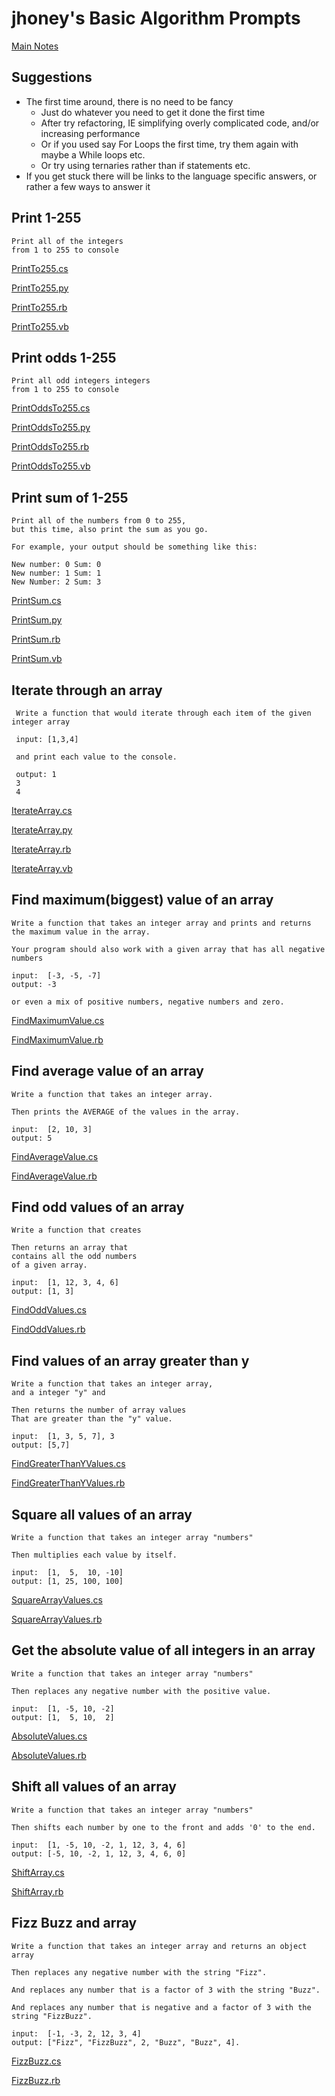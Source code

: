 # jhoney's Basic Algorithm Prompts #
[Main Notes](./README.md#quick-links)

## Suggestions ##
- The first time around, there is no need to be fancy
    - Just do whatever you need to get it done the first time
    - After try refactoring, IE simplifying overly complicated code, and/or increasing performance
    - Or if you used say For Loops the first time, try them again with maybe a While loops etc.
    - Or try using ternaries rather than if statements etc.
- If you get stuck there will be links to the language specific answers, or rather a few ways to answer it

## Print 1-255 ##

    Print all of the integers 
    from 1 to 255 to console

[PrintTo255.cs](./CSharp/BasicAlgorithms/PrintTo255.cs)

[PrintTo255.py](./Python/BasicAlgorithms/PrintTo255.py)

[PrintTo255.rb](./Ruby/BasicAlgorithms/PrintTo255.rb)

[PrintTo255.vb](./VisualBasic/BasicAlgorithms/PrintTo255.vb)

## Print odds 1-255 ##

    Print all odd integers integers 
    from 1 to 255 to console

[PrintOddsTo255.cs](./CSharp/BasicAlgorithms/PrintOddsTo255.cs)

[PrintOddsTo255.py](./Python/BasicAlgorithms/PrintOddsTo255.py)

[PrintOddsTo255.rb](./Ruby/BasicAlgorithms/PrintOddsTo255.rb)

[PrintOddsTo255.vb](./VisualBasic/BasicAlgorithms/PrintOddsTo255.vb)

## Print sum of 1-255 ##

    Print all of the numbers from 0 to 255, 
    but this time, also print the sum as you go. 

    For example, your output should be something like this:           
     
    New number: 0 Sum: 0
    New number: 1 Sum: 1
    New Number: 2 Sum: 3

[PrintSum.cs](./CSharp/BasicAlgorithms/PrintSum.cs)

[PrintSum.py](./Python/BasicAlgorithms/PrintSum.py)

[PrintSum.rb](./Ruby/BasicAlgorithms/PrintSum.rb)

[PrintSum.vb](./VisualBasic/BasicAlgorithms/PrintSum.vb)

## Iterate through an array ##

     Write a function that would iterate through each item of the given integer array 

     input: [1,3,4]
     
     and print each value to the console. 

     output: 1
     3
     4

[IterateArray.cs](./CSharp/BasicAlgorithms/IterateArray.cs)

[IterateArray.py](./Python/BasicAlgorithms/IterateArray.py)

[IterateArray.rb](./Ruby/BasicAlgorithms/IterateArray.rb)

[IterateArray.vb](./VisualBasic/BasicAlgorithms/IterateArray.vb)

## Find maximum(biggest) value of an array ##

    Write a function that takes an integer array and prints and returns the maximum value in the array. 

    Your program should also work with a given array that has all negative numbers 
    
    input:  [-3, -5, -7] 
    output: -3

    or even a mix of positive numbers, negative numbers and zero.

[FindMaximumValue.cs](./CSharp/BasicAlgorithms/FindMaximumValue.cs)

[FindMaximumValue.rb](./Ruby/BasicAlgorithms/FindMaximumValue.rb)

## Find average value of an array ##

    Write a function that takes an integer array.

    Then prints the AVERAGE of the values in the array.

    input:  [2, 10, 3]
    output: 5

[FindAverageValue.cs](./CSharp/BasicAlgorithms/FindAverageValue.cs)

[FindAverageValue.rb](./Ruby/BasicAlgorithms/FindAverageValue.rb)

## Find odd values of an array ##

    Write a function that creates 
    
    Then returns an array that 
    contains all the odd numbers 
    of a given array. 

    input:  [1, 12, 3, 4, 6]
    output: [1, 3]

[FindOddValues.cs](./CSharp/BasicAlgorithms/FindOddValues.cs)

[FindOddValues.rb](./Ruby/BasicAlgorithms/FindOddValues.rb)

## Find values of an array greater than y ##

    Write a function that takes an integer array, 
    and a integer "y" and 

    Then returns the number of array values 
    That are greater than the "y" value. 
    
    input:  [1, 3, 5, 7], 3
    output: [5,7]

[FindGreaterThanYValues.cs](./CSharp/BasicAlgorithms/FindGreaterThanYValues.cs)

[FindGreaterThanYValues.rb](./Ruby/BasicAlgorithms/FindGreaterThanYValues.rb)

## Square all values of an array ##

    Write a function that takes an integer array "numbers"

    Then multiplies each value by itself.

    input:  [1,  5,  10, -10] 
    output: [1, 25, 100, 100]

[SquareArrayValues.cs](./CSharp/BasicAlgorithms/SquareArrayValues.cs)

[SquareArrayValues.rb](./Ruby/BasicAlgorithms/SquareArrayValues.rb)

## Get the absolute value of all integers in an array ##
    Write a function that takes an integer array "numbers"

    Then replaces any negative number with the positive value. 

    input:  [1, -5, 10, -2]
    output: [1,  5, 10,  2]

[AbsoluteValues.cs](./CSharp/BasicAlgorithms/AbsoluteValues.cs)

[AbsoluteValues.rb](./Ruby/BasicAlgorithms/AbsoluteValues.rb)

## Shift all values of an array ##

    Write a function that takes an integer array "numbers"

    Then shifts each number by one to the front and adds '0' to the end. 

    input:  [1, -5, 10, -2, 1, 12, 3, 4, 6] 
    output: [-5, 10, -2, 1, 12, 3, 4, 6, 0]
    
[ShiftArray.cs](./CSharp/BasicAlgorithms/ShiftArray.cs)

[ShiftArray.rb](./Ruby/BasicAlgorithms/ShiftArray.rb)

## Fizz Buzz and array ##

    Write a function that takes an integer array and returns an object array 

    Then replaces any negative number with the string "Fizz".

    And replaces any number that is a factor of 3 with the string "Buzz".

    And replaces any number that is negative and a factor of 3 with the string "FizzBuzz".

    input:  [-1, -3, 2, 12, 3, 4] 
    output: ["Fizz", "FizzBuzz", 2, "Buzz", "Buzz", 4].

[FizzBuzz.cs](./CSharp/BasicAlgorithms/FizzBuzz.cs)

[FizzBuzz.rb](./Ruby/BasicAlgorithms/FizzBuzz.rb)

